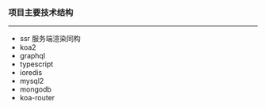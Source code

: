 ### 项目主要技术结构

---

- ssr 服务端渲染同构
- koa2
- graphql
- typescript
- ioredis
- mysql2
- mongodb
- koa-router
